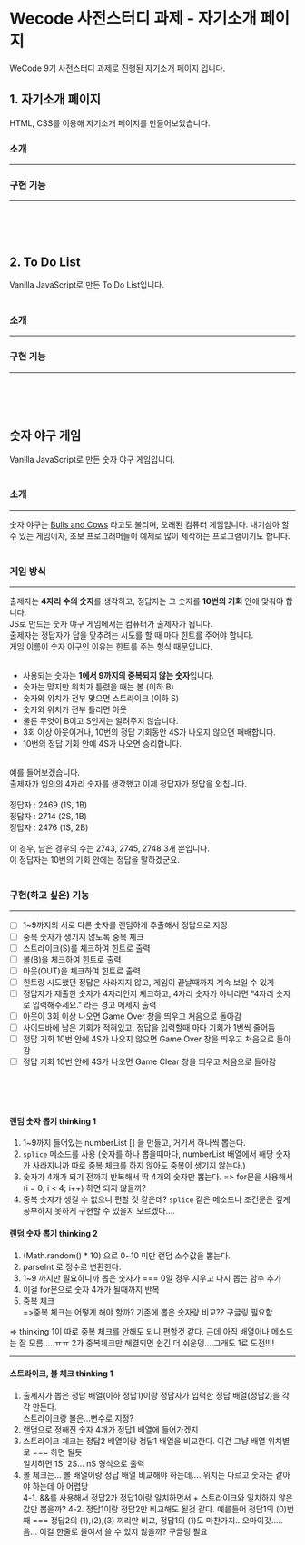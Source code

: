 # Wecode 사전스터디 과제 - 자기소개 페이지

WeCode 9기 사전스터디 과제로 진행된 자기소개 페이지 입니다.

## 1. 자기소개 페이지

HTML, CSS를 이용해 자기소개 페이지를 만들어보았습니다.

### 소개

---

### 구현 기능

---

<br/><br/><br/>

## 2. To Do List

Vanilla JavaScript로 만든 To Do List입니다.<br /><br/>

### 소개

---

### 구현 기능

---

<br/><br/><br/>

## 숫자 야구 게임

Vanilla JavaScript로 만든 숫자 야구 게임입니다.<br /><br/>

### 소개

---

숫자 야구는 [Bulls and Cows](https://en.wikipedia.org/wiki/Bulls_and_Cows) 라고도 불리며, 오래된 컴퓨터 게임입니다. 내기삼아 할 수 있는 게임이자, 초보 프로그래머들이 예제로 많이 제작하는 프로그램이기도 합니다.<br /><br />

### 게임 방식

---

출제자는 **4자리 수의 숫자**를 생각하고, 정답자는 그 숫자를 **10번의 기회** 안에 맞춰야 합니다.<br />
JS로 만드는 숫자 야구 게임에서는 컴퓨터가 출제자가 됩니다.<br />
출제자는 정답자가 답을 맞추려는 시도를 할 때 마다 힌트를 주어야 합니다.<br />
게임 이름이 숫자 야구인 이유는 힌트를 주는 형식 때문입니다.<br /><br />

- 사용되는 숫자는 **1에서 9까지의 중복되지 않는 숫자**입니다.<br />
- 숫자는 맞지만 위치가 틀렸을 때는 볼 (이하 B)<br />
- 숫자와 위치가 전부 맞으면 스트라이크 (이하 S)<br />
- 숫자와 위치가 전부 틀리면 아웃<br />
- 물론 무엇이 B이고 S인지는 알려주지 않습니다.<br />
- 3회 이상 아웃이거나, 10번의 정답 기회동안 4S가 나오지 않으면 패배합니다.<br />
- 10번의 정답 기회 안에 4S가 나오면 승리합니다.<br /><br />

예를 들어보겠습니다.<br />
출제자가 임의의 4자리 숫자를 생각했고 이제 정답자가 정답을 외칩니다.<br /><br />
정답자 : 2469 (1S, 1B)<br />
정답자 : 2714 (2S, 1B)<br />
정답자 : 2476 (1S, 2B)<br /><br />
이 경우, 남은 경우의 수는 2743, 2745, 2748 3개 뿐입니다.<br />
이 정답자는 10번의 기회 안에는 정답을 말하겠군요.<br /><br />

### 구현(하고 싶은) 기능

---

- [ ] 1~9까지의 서로 다른 숫자를 랜덤하게 추출해서 정답으로 지정
- [ ] 중복 숫자가 생기지 않도록 중복 체크
- [ ] 스트라이크(S)를 체크하여 힌트로 출력
- [ ] 볼(B)을 체크하여 힌트로 출력
- [ ] 아웃(OUT)을 체크하여 힌트로 출력
- [ ] 힌트랑 시도했던 정답은 사라지지 않고, 게임이 끝날때까지 계속 보일 수 있게
- [ ] 정답자가 제출한 숫자가 4자리인지 체크하고, 4자리 숫자가 아니라면 "4자리 숫자로 입력해주세요." 라는 경고 메세지 출력
- [ ] 아웃이 3회 이상 나오면 Game Over 창을 띄우고 처음으로 돌아감
- [ ] 사이드바에 남은 기회가 적혀있고, 정답을 입력할때 마다 기회가 1번씩 줄어듬
- [ ] 정답 기회 10번 안에 4S가 나오지 않으면 Game Over 창을 띄우고 처음으로 돌아감
- [ ] 정답 기회 10번 안에 4S가 나오면 Game Clear 창을 띄우고 처음으로 돌아감<br /><br />

<br /><br />

#### 랜덤 숫자 뽑기 thinking 1

1. 1~9까지 들어있는 numberList [] 을 만들고, 거기서 하나씩 뽑는다.
2. `splice` 메소드를 사용 (숫자를 하나 뽑을때마다, numberList 배열에서 해당 숫자가 사라지니까 따로 중복 체크를 하지 않아도 중복이 생기지 않는다.)
3. 숫자가 4개가 되기 전까지 반복해서 딱 4개의 숫자만 뽑는다. => for문을 사용해서 (i = 0; i < 4; i++) 하면 되지 않을까?
4. 중복 숫자가 생길 수 없으니 편할 것 같은데? `splice` 같은 메소드나 조건문은 깊게 공부하지 못하게 구현할 수 있을지 모르겠다....

#### 랜덤 숫자 뽑기 thinking 2

1. (Math.random() \* 10) 으로 0~10 미만 랜덤 소수값을 뽑는다.
2. parseInt 로 정수로 변환한다.<br />
3. 1~9 까지만 필요하니까 뽑은 숫자가 === 0일 경우 지우고 다시 뽑는 함수 추가
4. 이걸 for문으로 숫자 4개가 될때까지 반복
5. 중복 체크<br />
   =>중복 체크는 어떻게 해야 할까? 기존에 뽑은 숫자랑 비교?? 구글링 필요함

=> thinking 1이 따로 중복 체크를 안해도 되니 편할것 같다. 근데 아직 배열이나 메소드는 잘 모름.....ㅠㅠ 2가 중복체크만 해결되면 쉽긴 더 쉬운뎅....그래도 1로 도전!!!!

---

#### 스트라이크, 볼 체크 thinking 1

1. 출제자가 뽑은 정답 배열(이하 정답1)이랑 정답자가 입력한 정답 배열(정답2)을 각각 만든다.<br />스트라이크랑 볼은...변수로 지정?
2. 랜덤으로 정해진 숫자 4개가 정답1 배열에 들어가겠지
3. 스트라이크 체크는 정답2 배열이랑 정답1 배열을 비교한다. 이건 그냥 배열 위치별로 === 하면 될듯<br />
   일치하면 1S, 2S... nS 형식으로 출력
4. 볼 체크는... 볼 배열이랑 정답 배열 비교해야 하는데.... 위치는 다르고 숫자는 같아야 하는데 아 어렵당<br/>
   4-1. &&를 사용해서 정답2가 정답1이랑 일치하면서 + 스트라이크와 일치하지 않은 값만 뽑을까?
   4-2. 정답1이랑 정답2만 비교해도 될것 같다. 예를들어 정답1의 (0)번째 === 정답2의 (1),(2),(3) 끼리만 비교, 정답1의 (1)도 마찬가지...오마이갓..... 음... 이걸 한줄로 줄여서 쓸 수 있지 않을까? 구글링 필요
